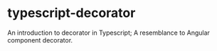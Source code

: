 # typescript-decorator
An introduction to decorator in Typescript; A resemblance to Angular component decorator.
